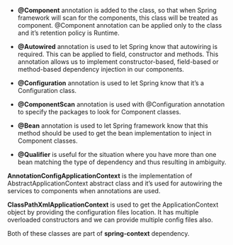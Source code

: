 - **@Component** annotation is added to the class, so that when Spring framework will scan for the components, this class will be treated as component. @Component annotation can be applied only to the class and it’s retention policy is Runtime.
- **@Autowired** annotation is used to let Spring know that autowiring is required. This can be applied to field, constructor and methods. This annotation allows us to implement constructor-based, field-based or method-based dependency injection in our components.
- **@Configuration** annotation is used to let Spring know that it’s a Configuration class.
- **@ComponentScan** annotation is used with @Configuration annotation to specify the packages to look for Component classes.
- **@Bean** annotation is used to let Spring framework know that this method should be used to get the bean implementation to inject in Component classes.

- **@Qualifier** is useful for the situation where you have more than one bean matching the type of dependency and thus resulting in ambiguity.

**AnnotationConfigApplicationContext** is the implementation of AbstractApplicationContext abstract class and it’s used for autowiring the services to components when annotations are used.

**ClassPathXmlApplicationContext** is used to get the ApplicationContext object by providing the configuration files location. It has multiple overloaded constructors and we can provide multiple config files also.

Both of these classes are part of **spring-context** dependency.

